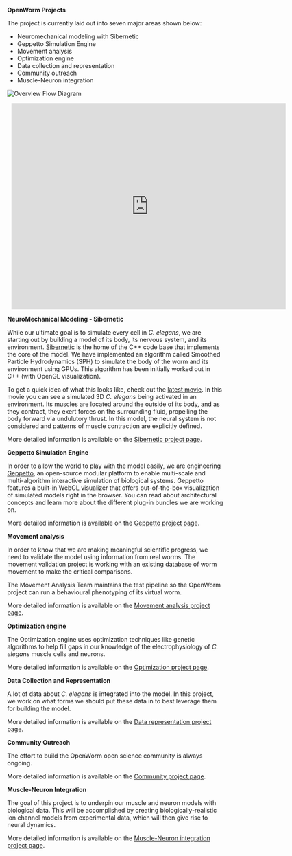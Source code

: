 **OpenWorm Projects**

The project is currently laid out into seven major areas shown below:

-   Neuromechanical modeling with Sibernetic
-   Geppetto Simulation Engine
-   Movement analysis
-   Optimization engine
-   Data collection and representation
-   Community outreach
-   Muscle-Neuron integration

![Overview Flow Diagram](/Projects/OpenWormIntegrationNeuromechanicalSimulation.png)

<div style="width: 640px; height: 480px; margin: 10px; position: relative;"><iframe allowfullscreen frameborder="0" style="width:640px; height:480px" src="https://www.lucidchart.com/documents/embeddedchart/832c1c53-2840-421f-9546-01499bb9c753" id="pf3oYI3Y1wfX"></iframe></div>

**NeuroMechanical Modeling - Sibernetic**

While our ultimate goal is to simulate every cell in *C. elegans*, we are starting out by building a model of its body, its nervous system, and its environment. [Sibernetic](http://sibernetic.org) is the home of the C++ code base that implements the core of the model. We have implemented an algorithm called Smoothed Particle Hydrodynamics (SPH) to simulate the body of the worm and its environment using GPUs. This algorithm has been initially worked out in C++ (with OpenGL visualization).

To get a quick idea of what this looks like, check out the [latest movie](https://www.youtube.com/watch?v=SaovWiZJUWY). In this movie you can see a simulated 3D *C. elegans* being activated in an environment. Its muscles are located around the outside of its body, and as they contract, they exert forces on the surrounding fluid, propelling the body forward via undulutory thrust. In this model, the neural system is not considered and patterns of muscle contraction are explicitly defined.

More detailed information is available on the [Sibernetic project page](/Projects/sibernetic/).

**Geppetto Simulation Engine**

In order to allow the world to play with the model easily, we are engineering [Geppetto](http://geppetto.org), an open-source modular platform to enable multi-scale and multi-algorithm interactive simulation of biological systems. Geppetto features a built-in WebGL visualizer that offers out-of-the-box visualization of simulated models right in the browser. You can read about architectural concepts and learn more about the different plug-in bundles we are working on.

More detailed information is available on the [Geppetto project page](Projects/geppetto/).

**Movement analysis**

In order to know that we are making meaningful scientific progress, we need to validate the model using information from real worms. The movement validation project is working with an existing database of worm movement to make the critical comparisons.

The Movement Analysis Team maintains the test pipeline so the OpenWorm project can run a behavioural phenotyping of its virtual worm.

More detailed information is available on the [Movement analysis project page](/Projects/worm-movement/).

**Optimization engine**

The Optimization engine uses optimization techniques like genetic algorithms to help fill gaps in our knowledge of the electrophysiology of *C. elegans* muscle cells and neurons.

More detailed information is available on the [Optimization project page](/Projects/optimization/).

**Data Collection and Representation**

A lot of data about *C. elegans* is integrated into the model. In this project, we work on what forms we should put these data in to best leverage them for building the model.

More detailed information is available on the [Data representation project page](Projects/datarep/).

**Community Outreach**

The effort to build the OpenWorm open science community is always ongoing.

More detailed information is available on the [Community project page](Projects/community-proj/).

**Muscle-Neuron Integration**

The goal of this project is to underpin our muscle and neuron models with biological data. This will be accomplished by creating biologically-realistic ion channel models from experimental data, which will then give rise to neural dynamics.

More detailed information is available on the [Muscle-Neuron integration project page](Projects/muscle-neuron-integration/).
